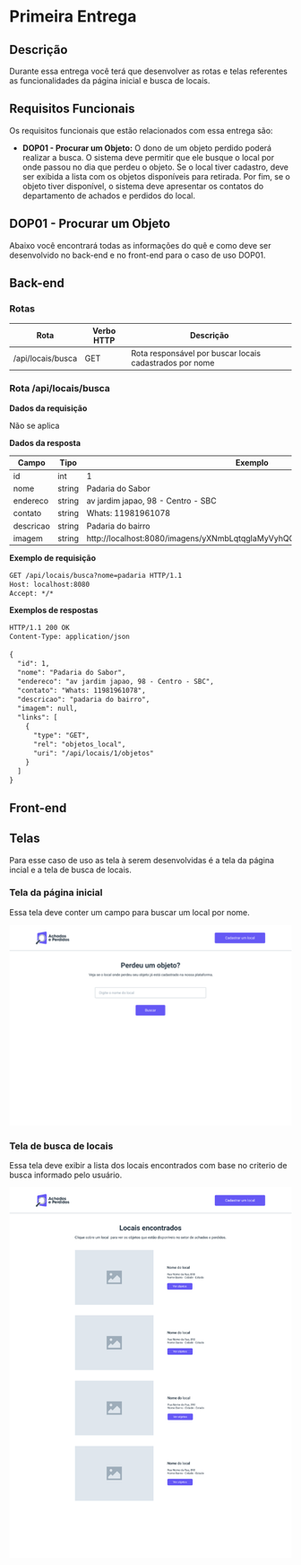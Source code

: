 # Primeira Entrega

## Descrição

Durante essa entrega você terá que desenvolver as rotas e telas referentes as funcionalidades da página inicial e busca de locais.

## Requisitos Funcionais

Os requisitos funcionais que estão relacionados com essa entrega são:

- **DOP01 - Procurar um Objeto:** O dono de um objeto perdido poderá realizar a busca. O sistema deve permitir que ele busque o local por onde passou no dia que perdeu o objeto. Se o local tiver cadastro, deve ser exibida a lista com os objetos disponíveis para retirada. Por fim, se o objeto tiver disponível, o sistema deve apresentar os contatos do departamento de achados e perdidos do local.

## DOP01 - Procurar um Objeto

Abaixo você encontrará todas as informações do quê e como deve ser desenvolvido no back-end e no front-end para o caso de uso DOP01.

## Back-end

### Rotas

| Rota              | Verbo HTTP | Descrição                                               |
|-------------------|------------|---------------------------------------------------------|
| /api/locais/busca | GET        | Rota responsável por buscar locais cadastrados por nome |

### Rota /api/locais/busca

**Dados da requisição**

Não se aplica

**Dados da resposta**

| Campo     | Tipo    | Exemplo                                                                    |
|-----------|---------|----------------------------------------------------------------------------|
| id        | int     | 1                                                                          |
| nome      | string  | Padaria do Sabor                                                           |
| endereco  | string  | av jardim japao, 98 - Centro - SBC                                         |
| contato   | string  | Whats: 11981961078                                                         |
| descricao | string  | Padaria do bairro                                                          |
| imagem    | string  | http://localhost:8080/imagens/yXNmbLqtqgIaMyVyhQGDCZuIJMwSQ5UQMV6ystLs.png |                  |

**Exemplo de requisição**

```
GET /api/locais/busca?nome=padaria HTTP/1.1
Host: localhost:8080
Accept: */*
```

**Exemplos de respostas**

```
HTTP/1.1 200 OK
Content-Type: application/json

{
  "id": 1,
  "nome": "Padaria do Sabor",
  "endereco": "av jardim japao, 98 - Centro - SBC",
  "contato": "Whats: 11981961078",
  "descricao": "padaria do bairro",
  "imagem": null,
  "links": [
    {
      "type": "GET",
      "rel": "objetos_local",
      "uri": "/api/locais/1/objetos"
    }
  ]
}
```

## Front-end

## Telas

Para esse caso de uso as tela à serem desenvolvidas é a tela da página incial e a tela de busca de locais.

### Tela da página inicial

Essa tela deve conter um campo para buscar um local por nome.

![Tela de cadastro da local](../telas/tela-pagina-inicial.png)

### Tela de busca de locais

Essa tela deve exibir a lista dos locais encontrados com base no criterio de busca informado pelo usuário.

![Tela de cadastro da local](../telas/tela-busca-locais.png)